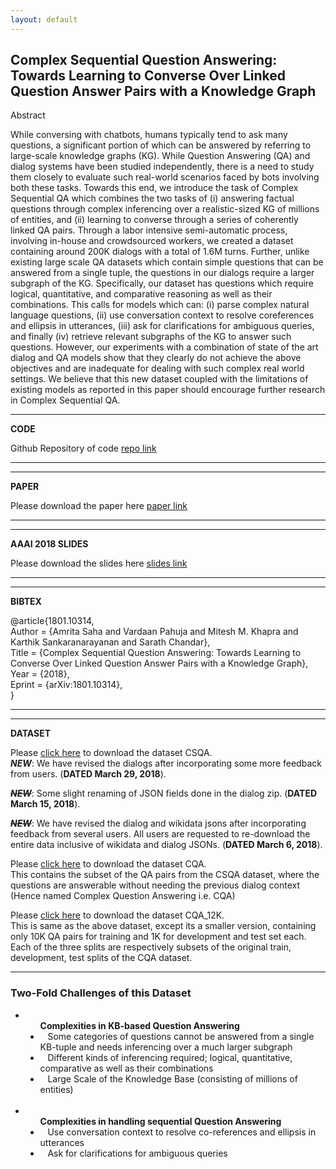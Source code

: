 ```yaml
---
layout: default
---
```


## Complex Sequential Question Answering: Towards Learning to Converse Over Linked Question Answer Pairs with a Knowledge Graph

<div class="panel panel-default">
  <div class="panel-heading">Abstract</div>
<div class="panel-body">

  While conversing with chatbots, humans typically tend to ask many questions, a significant portion of which can be answered by referring to large-scale knowledge graphs (KG). While Question Answering (QA) and dialog systems have been studied independently, there is a need to study them closely to evaluate such real-world scenarios faced by bots involving both these tasks. Towards this end, we introduce the task of Complex Sequential QA which combines the two tasks of (i) answering factual questions through complex inferencing over a realistic-sized KG of millions of entities, and (ii) learning to converse through a series of coherently linked QA pairs. Through a labor intensive semi-automatic process, involving in-house and crowdsourced workers, we created a dataset containing around 200K dialogs with a total of 1.6M turns. Further, unlike existing large scale QA datasets which contain simple questions that can be answered from a single tuple, the questions in our dialogs require a larger subgraph of the KG. Specifically, our dataset has questions which require logical, quantitative, and comparative reasoning as well as their combinations. This calls for models which can: (i) parse complex natural language questions, (ii) use conversation context to resolve coreferences and ellipsis in utterances, (iii) ask for clarifications for ambiguous queries, and finally (iv) retrieve relevant subgraphs of the KG to answer such questions. However, our experiments with a combination of state of the art dialog and QA models show that they clearly do not achieve the above objectives and are inadequate for dealing with such complex real world settings. We believe that this new dataset coupled with the limitations of existing models as reported in this paper should encourage further research in Complex Sequential QA.
</div>
</div>

---
**CODE**

Github Repository of code [repo link](https://github.com/amritasaha1812/CSQA_Code)

---
---
**PAPER**

<!-- Put paper arxiv link here -->
Please download the paper here [paper link](https://arxiv.org/abs/1801.10314)

---
---
**AAAI 2018 SLIDES**

<!-- Put paper arxiv link here -->
Please download the slides here [slides link](CSQA_AAAI.pptx)

---
---
**BIBTEX**

@article{1801.10314, <br/>
Author = {Amrita Saha and Vardaan Pahuja and Mitesh M. Khapra and Karthik Sankaranarayanan and Sarath Chandar},<br/>
Title = {Complex Sequential Question Answering: Towards Learning to Converse Over Linked Question Answer Pairs with a Knowledge Graph},<br/>
Year = {2018},<br/>
Eprint = {arXiv:1801.10314},<br/>
}<br/>

---
---
**DATASET**

Please [click here]({{site.baseurl}}/download/) to download the dataset CSQA.<br>
_**NEW**_: We have revised the dialogs after incorporating some more feedback from users. (__DATED March 29, 2018__). <br>

~~_**NEW**_~~: Some slight renaming of JSON fields done in the dialog zip. (__DATED March 15, 2018__). <br>

~~_**NEW**_~~: We have revised the dialog and wikidata jsons after incorporating feedback from several users. All users are requested to re-download the entire data inclusive of wikidata and dialog JSONs. (__DATED March 6, 2018__). <br>

Please [click here]({{site.baseurl}}/download_CQA/) to download the dataset CQA.<br>
This contains the subset of the QA pairs from the CSQA dataset, where the questions are answerable without needing the previous dialog context (Hence named Complex Question Answering i.e. CQA)


Please [click here]({{site.baseurl}}/download_CQA_12K/) to download the dataset CQA_12K.<br>
This is same as the above dataset, except its a smaller version, containing only 10K QA pairs for training and 1K for development and test set each. Each of the three splits are respectively subsets of the original train, development, test splits of the CQA dataset. 

---
### Two-Fold Challenges of this Dataset

<ul style="list-style-type:disc">
<li> <ul style="list-style-type:disc"><b> Complexities in KB-based Question Answering</b> 
        <li>&nbsp;&nbsp;&nbsp;Some categories of questions cannot be answered from a single KB-tuple and needs inferencing over a much larger subgraph</li>
	<li>&nbsp;&nbsp;&nbsp;Different kinds of inferencing required; logical, quantitative, comparative as well as their combinations</li>
	<li>&nbsp;&nbsp;&nbsp;Large Scale of the Knowledge Base (consisting of millions of entities)</li>
	</ul>
</li>	
<br/>
<li> <ul style="list-style-type:disc"><b> Complexities in handling sequential Question Answering</b>
	<li>&nbsp;&nbsp;&nbsp;Use conversation context to resolve co-references and ellipsis in utterances</li>
 	<li>&nbsp;&nbsp;&nbsp;Ask for clarifications for ambiguous queries</li>
	</ul>
</li>
</ul>	


